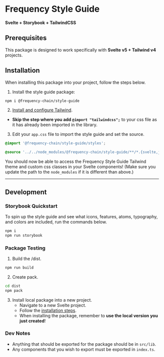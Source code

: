 # Frequency Style Guide

**Svelte + Storybook + TailwindCSS**

## Prerequisites

This package is designed to work specifically with **Svelte v5 + Tailwind v4** projects.

## Installation

When installing this package into your project, follow the steps below.

1. Install the style guide package:

```zsh
npm i @frequency-chain/style-guide
```

2. [Install and configure Tailwind](https://tailwindcss.com/docs/guides/sveltekit).

- **Skip the step where you add `@import "tailwindcss";`** to your css file as it has already been imported in the
  library.

3. Edit your `app.css` file to import the style guide and set the source.

```css
@import '@frequency-chain/style-guide/styles';

@source '../../node_modules/@frequency-chain/style-guide/**/*.{svelte,js,ts}';
```

You should now be able to access the Frequency Style Guide Tailwind theme and custom css classes in your Svelte
components! (Make sure you update the path to the `node_modules` if it is different than above.)

---

## Development

### Storybook Quickstart

To spin up the style guide and see what icons, features, atoms, typography, and colors are included, run the commands
below.

```zsh
npm i
npm run storybook
```

### Package Testing

1. Build the /dist.

```zsh
npm run build
```

2. Create pack.

```zsh
cd dist
npm pack
```

3. Install local package into a new project.
   - Navigate to a new Svelte project.
   - Follow the [installation steps](#installation).
   - When installing the package, remember to **use the local version you just created**!

### Dev Notes

- Anything that should be exported for the package should be in `src/lib`.
- Any components that you wish to export must be exported in `index.ts`.
